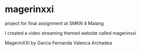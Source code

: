 # magerinxxi

project for final assignment at SMKN 4 Malang

I created a video streaming themed website called magerinxxi

MagerinXXI by Garcia Fernanda Valenca Archadea
